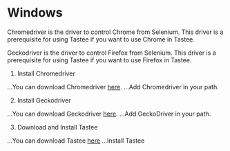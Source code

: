 # Windows

Chromedriver is the driver to control Chrome from Selenium. This driver is a prerequisite for using Tastee if you want to use Chrome in Tastee.

Geckodriver is the driver to control Firefox from Selenium. This driver is a prerequisite for using Tastee if you want to use Firefox in Tastee.

1. Install Chromedriver

...You can download Chromedriver [here](https://chromedriver.storage.googleapis.com/2.34/chromedriver_win32.zip).
...Add Chromedriver in your path.

2. Install Geckodriver

...You can download Geckodriver [here](https://github.com/mozilla/geckodriver/releases/download/v0.19.1/geckodriver-v0.19.1-win64.zip).
...Add GeckoDriver in your path.

3. Download and Install Tastee

...You can download Tastee [here](https://github.com/tastee/tastee-ui/releases/download/0.9.4/tastee-ui.0.9.4.exe)
...Install Tastee
